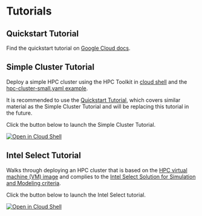 # Tutorials

## Quickstart Tutorial

Find the quickstart tutorial on
[Google Cloud docs](https://cloud.google.com/hpc-toolkit/docs/quickstarts/slurm-cluster).

## Simple Cluster Tutorial

Deploy a simple HPC cluster using the HPC Toolkit in
[cloud shell](https://cloud.google.com/shell) and the
[hpc-cluster-small.yaml example](../../examples/hpc-cluster-small.yaml).

It is recommended to use the [Quickstart Tutorial](#quickstart-tutorial), which
covers similar material as the Simple Cluster Tutorial and will be replacing
this tutorial in the future.

Click the button below to launch the Simple Cluster Tutorial.

[![Open in Cloud Shell](https://gstatic.com/cloudssh/images/open-btn.svg)](https://shell.cloud.google.com/cloudshell/editor?cloudshell_git_repo=https%3A%2F%2Fgithub.com%2FGoogleCloudPlatform%2Fhpc-toolkit&cloudshell_open_in_editor=examples%2Fhpc-cluster-small.yaml&cloudshell_tutorial=docs%2Ftutorials%2Fbasic.md)

## Intel Select Tutorial

Walks through deploying an HPC cluster that is based on the
[HPC virtual machine (VM) image][hpc-vm-image] and complies to the
[Intel Select Solution for Simulation and Modeling criteria][intel-select].

Click the button below to launch the Intel Select tutorial.

[![Open in Cloud Shell](https://gstatic.com/cloudssh/images/open-btn.svg)](https://shell.cloud.google.com/cloudshell/editor?cloudshell_git_repo=https%3A%2F%2Fgithub.com%2FGoogleCloudPlatform%2Fhpc-toolkit&cloudshell_open_in_editor=docs%2Ftutorials%2Fintel-select%2Fhpc-cluster-intel-select.yaml&cloudshell_tutorial=docs%2Ftutorials%2Fintel-select%2Fintel-select.md)

[hpc-vm-image]: https://cloud.google.com/compute/docs/instances/create-hpc-vm
[intel-select]: https://www.intel.com/content/www/us/en/products/solutions/select-solutions/hpc/simulation-modeling.html
